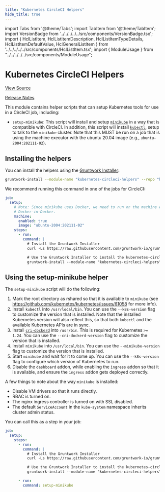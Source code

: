 ```yaml
---
title: "Kubernetes CircleCI Helpers"
hide_title: true
---
```


import Tabs from '@theme/Tabs';
import TabItem from '@theme/TabItem';
import VersionBadge from '../../../../../src/components/VersionBadge.tsx';
import { HclListItem, HclListItemDescription, HclListItemTypeDetails, HclListItemDefaultValue, HclGeneralListItem } from '../../../../../src/components/HclListItem.tsx';
import { ModuleUsage } from "../../../../../src/components/ModuleUsage";

<VersionBadge repoTitle="CI Modules" version="0.57.2" lastModifiedVersion="0.53.0"/>

# Kubernetes CircleCI Helpers

<a href="https://github.com/gruntwork-io/terraform-aws-ci/tree/v0.57.2/modules/kubernetes-circleci-helpers" className="link-button" title="View the source code for this module in GitHub.">View Source</a>

<a href="https://github.com/gruntwork-io/terraform-aws-ci/releases/tag/v0.53.0" className="link-button" title="Release notes for only versions which impacted this module.">Release Notes</a>

This module contains helper scripts that can setup Kubernetes tools for use in a CircleCI job, including:

*   `setup-minikube`: This script will install and setup [`minikube`](https://kubernetes.io/docs/setup/minikube/) in a way
    that is compatible with CircleCI. In addition, this script will install
    [`kubectl`](https://kubernetes.io/docs/tasks/tools/install-kubectl/), setup to talk to the `minikube` cluster. Note
    that this MUST be run on a job that is using the machine executor with the ubuntu 20.04 image
    (e.g., `ubuntu-2004:202111-02`).

## Installing the helpers

You can install the helpers using the [Gruntwork Installer](https://github.com/gruntwork-io/gruntwork-installer):

```bash
gruntwork-install --module-name "kubernetes-circleci-helpers" --repo "https://github.com/gruntwork-io/terraform-aws-ci" --tag "0.0.1"
```

We recommend running this command in one of the jobs for CircleCI:

```yaml
job:
  setup:
    # Note: Since minikube uses Docker, we need to run on the machine executor to avoid complications with
    # Docker-in-Docker.
    machine:
      enabled: true
      image: "ubuntu-2004:202111-02"
    steps:
      - run:
        command: |
          # Install the Gruntwork Installer
          curl -Ls https://raw.githubusercontent.com/gruntwork-io/gruntwork-installer/main/bootstrap-gruntwork-installer.sh | bash /dev/stdin --version 0.0.22

          # Use the Gruntwork Installer to install the kubernetes-circleci-helpers module
          gruntwork-install --module-name "kubernetes-circleci-helpers" --repo "https://github.com/gruntwork-io/terraform-aws-ci" --tag "0.13.12"
```

## Using the setup-minikube helper

The `setup-minikube` script will do the following:

1.  Mark the root directory as rshared so that it is available to `minikube` (see
    https://github.com/kubernetes/kubernetes/issues/61058 for more info).
2.  Install `kubectl` into `/usr/local/bin`. You can use the `--k8s-version` flag to customize the version that is
    installed. Note that the installed Kubernetes version will also reflect this, so that both `kubectl` and the
    available Kubernetes APIs are in sync.
3.  Install [`cri-dockerd`](https://github.com/Mirantis/cri-dockerd) into `/usr/bin`. This is required for Kubernetes `>= 1.24`. You can use the `--cri-dockerd-version` flag to customize the version that is installed.
4.  Install `minikube` into `/usr/local/bin`. You can use the `--minikube-version` flag to customize the version that is
    installed.
5.  Start `minikube` and wait for it to come up. You can use the `--k8s-version`
    flag to configure which version of Kubernetes to run.
6.  Disable the `dashboard` addon, while enabling the `ingress` addon so that it is available, and ensure the `ingress`
    addon gets deployed correctly.

A few things to note about the way `minikube` is installed:

*   Disable VM drivers so that it runs directly.
*   RBAC is turned on.
*   The nginx ingress controller is turned on with SSL disabled.
*   The default `ServiceAccount` in the `kube-system` namespace inherits cluster admin status.

You can call this as a step in your job:

```yaml
job:
  setup:
    steps:
      - run:
        command: |
          # Install the Gruntwork Installer
          curl -Ls https://raw.githubusercontent.com/gruntwork-io/gruntwork-installer/main/bootstrap-gruntwork-installer.sh | bash /dev/stdin --version 0.0.9

          # Use the Gruntwork Installer to install the kubernetes-circleci-helpers module
          gruntwork-install --module-name "kubernetes-circleci-helpers" --repo "https://github.com/gruntwork-io/terraform-aws-ci" --tag "0.0.5"

      - run:
        command: setup-minikube
```


<!-- ##DOCS-SOURCER-START
{
  "originalSources": [
    "https://github.com/gruntwork-io/terraform-aws-ci/tree/v0.57.2/modules/kubernetes-circleci-helpers/readme.md",
    "https://github.com/gruntwork-io/terraform-aws-ci/tree/v0.57.2/modules/kubernetes-circleci-helpers/variables.tf",
    "https://github.com/gruntwork-io/terraform-aws-ci/tree/v0.57.2/modules/kubernetes-circleci-helpers/outputs.tf"
  ],
  "sourcePlugin": "module-catalog-api",
  "hash": "b09d258bddfdc62710343ce07636c6da"
}
##DOCS-SOURCER-END -->

